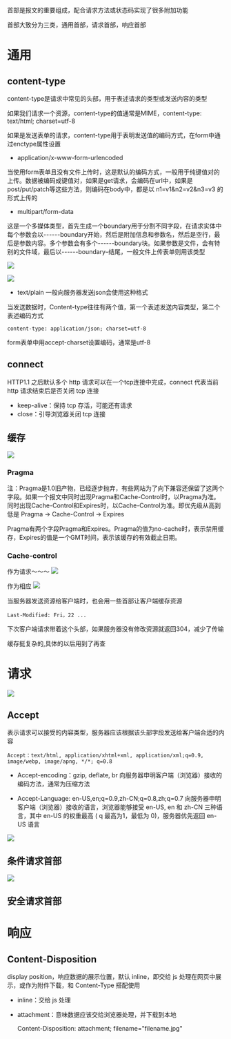 首部是报文的重要组成，配合请求方法或状态码实现了很多附加功能

首部大致分为三类，通用首部，请求首部，响应首部

# 通用

## content-type
content-type是请求中常见的头部，用于表述请求的类型或发送内容的类型

如果我们请求一个资源，content-type的值通常是MIME，content-type: text/html; charset=utf-8

如果是发送表单的请求，content-type用于表明发送值的编码方式，在form中通过enctype属性设置

- application/x-www-form-urlencoded

当使用form表单且没有文件上传时，这是默认的编码方式，一般用于纯键值对的上传。数据被编码成键值对，如果是get请求，会编码在url中，如果是post/put/patch等这些方法，则编码在body中，都是以 n1=v1&n2=v2&n3=v3 的形式上传的

- multipart/form-data

这是一个多媒体类型，首先生成一个boundary用于分割不同字段，在请求实体中每个参数会以------boundary开始，然后是附加信息和参数名，然后是空行，最后是参数内容。多个参数会有多个------boundary块。如果参数是文件，会有特别的文件域，最后以------boundary–结尾，一般文件上传表单则用该类型

![](img/14.png)

![](img/13.png)

- text/plain
一般向服务器发送json会使用这种格式

当发送数据时，Content-type往往有两个值，第一个表述发送内容类型，第二个表述编码方式

    content-type: application/json; charset=utf-8

form表单中用accept-charset设置编码，通常是utf-8

## connect
HTTP1.1 之后默认多个 http 请求可以在一个tcp连接中完成，connect 代表当前 http 请求结束后是否关闭 tcp 连接

- keep-alive：保持 tcp 存活，可能还有请求
- close：引导浏览器关闭 tcp 连接

## 缓存
![](img/5.png)

### Pragma

注：Pragma是1.0旧产物，已经逐步抛弃，有些网站为了向下兼容还保留了这两个字段。如果一个报文中同时出现Pragma和Cache-Control时，以Pragma为准。同时出现Cache-Control和Expires时，以Cache-Control为准。即优先级从高到低是 Pragma -> Cache-Control -> Expires

Pragma有两个字段Pragma和Expires。Pragma的值为no-cache时，表示禁用缓存，Expires的值是一个GMT时间，表示该缓存的有效截止日期。

### Cache-control
作为请求～～～
![](img/15.png)

作为相应
![](img/16.png)

当服务器发送资源给客户端时，也会用一些首部让客户端缓存资源

    Last-Modified: Fri，22 ...

下次客户端请求带着这个头部，如果服务器没有修改资源就返回304，减少了传输

缓存挺复杂的,具体的以后用到了再查

# 请求 

![](img/6.png)

## Accept
表示请求可以接受的内容类型，服务器应该根据该头部字段发送给客户端合适的内容

    Accept：text/html, application/xhtml+xml, application/xml;q=0.9, image/webp, image/apng, */*; q=0.8

- Accept-encoding：gzip, deflate, br
向服务器申明客户端（浏览器）接收的编码方法，通常为压缩方法

- Accept-Language: en-US,en;q=0.9,zh-CN;q=0.8,zh;q=0.7
向服务器申明客户端（浏览器）接收的语言，浏览器能够接受 en-US, en 和 zh-CN 三种语言，其中 en-US 的权重最高 ( q 最高为1，最低为 0)，服务器优先返回 en-US 语言

![](img/7.png)



## 条件请求首部
![](img/8.png)

## 安全请求首部

# 响应

## Content-Disposition
display position，响应数据的展示位置，默认 inline，即交给 js 处理在网页中展示，或作为附件下载，和 Content-Type 搭配使用

- inline：交给 js 处理
- attachment：意味数据应该交给浏览器处理，并下载到本地

    Content-Disposition: attachment; filename="filename.jpg"

